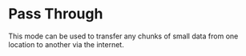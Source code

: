 # Pass Through

This mode can be used to transfer any chunks of small data from one location to another via the internet.&#x20;
